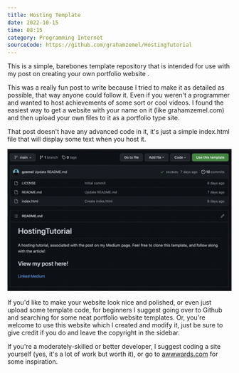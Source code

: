 ```yaml
---
title: Hosting Template
date: 2022-10-15
time: 08:15
category: Programming Internet 
sourceCode: https://github.com/grahamzemel/HostingTutorial
---
```

<script>  
import Link from '$lib/components/Link.svelte'
</script>
<div class="linkBtn">

This is a simple, barebones template repository that is intended for use with my post on <Link href='https://medium.com/the-gray-area/creating-a-personal-portfolio-website-an-in-depth-guide-for-beginners-7155a785bfb3'>creating your own portfolio website</Link> .

This was a really fun post to write because I tried to make it as detailed as possible, that way anyone could follow it. Even if you weren't a programmer and wanted to host achievements of some sort or cool videos. I found the easiest way to get a website with your name on it (like grahamzemel.com) and then upload your own files to it as a portfolio type site. 

That post doesn't have any advanced code in it, it's just a simple index.html file that will display some text when you host it.

![github-hosting](./github-hosting.png)


If you'd like to make your website look nice and polished, or even just upload some template code, for beginners I suggest going over to Github and searching for some neat portfolio website templates. Or, you're welcome to use this website which I created and modify it, just be sure to give credit if you do and leave the copyright in the sidebar. 

If you're a moderately-skilled or better developer, I suggest coding a site yourself (yes, it's a lot of work but worth it), or go to [awwwards.com](https://www.awwwards.com/) for some inspiration.

</div>